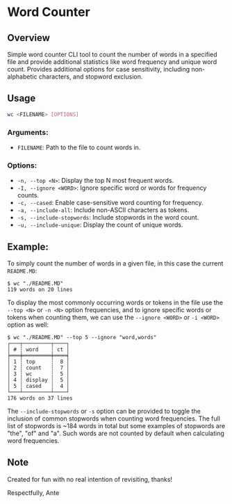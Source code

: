 # Word Counter

## Overview
Simple word counter CLI tool to count the number of words in a specified file and provide additional statistics like word frequency and unique word count. Provides additional options for case sensitivity, including non-alphabetic characters, and stopword exclusion.

## Usage
```bash
wc <FILENAME> [OPTIONS]
```

### Arguments:
- `FILENAME`: Path to the file to count words in.

### Options:
- `-n, --top <N>`: Display the top N most frequent words.
- `-I, --ignore <WORD>`: Ignore specific word or words for frequency counts.
- `-c, --cased`: Enable case-sensitive word counting for frequency.
- `-a, --include-all`: Include non-ASCII characters as tokens.
- `-s, --include-stopwords`: Include stopwords in the word count.
- `-u, --include-unique`: Display the count of unique words.

## Example:
To simply count the number of words in a given file, in this case the current `README.MD`:

```text
$ wc "./README.MD"
119 words on 20 lines
```

To display the most commonly occurring words or tokens in the file use the `--top <N>` or `-n <N>` option frequencies, and to ignore specific words or tokens when counting them, we can use the `--ignore <WORD>` or `-i <WORD>` option as well:

```text
$ wc "./README.MD" --top 5 --ignore "word,words"
┌───┬─────────┬────┐
│ # ┆ word    ┆ ct │
╞═══╪═════════╪════╡
│ 1 ┆ top     ┆  8 │
│ 2 ┆ count   ┆  7 │
│ 3 ┆ wc      ┆  5 │
│ 4 ┆ display ┆  5 │
│ 5 ┆ cased   ┆  4 │
└───┴─────────┴────┘
176 words on 37 lines
```

The `--include-stopwords` or `-s` option can be provided to toggle the inclusion of common stopwords when counting word frequencies. The full list of stopwords is ~184 words in total but some examples of stopwords are "the", "of" and "a". Such words are not counted by default when calculating word frequencies.

## Note
Created for fun with no real intention of revisiting, thanks!

Respectfully,
Ante